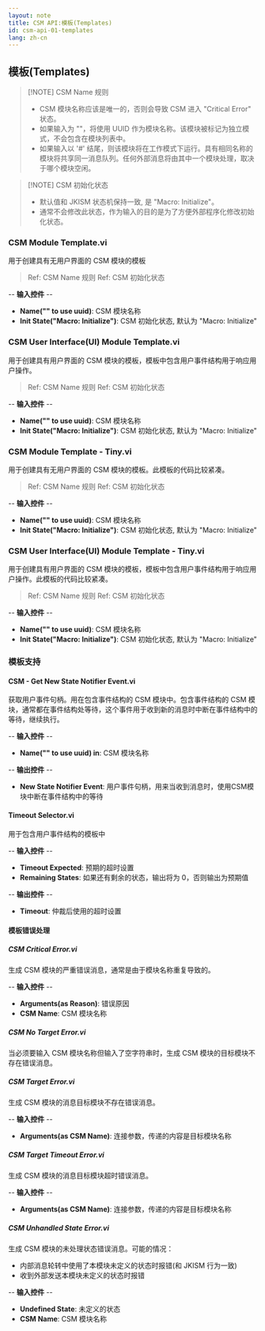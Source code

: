 ```yaml
---
layout: note
title: CSM API:模板(Templates)
id: csm-api-01-templates
lang: zh-cn
---
```



## 模板(Templates)

> [!NOTE] CSM Name 规则
> - CSM 模块名称应该是唯一的，否则会导致 CSM 进入 "Critical Error" 状态。
> - 如果输入为 ""，将使用 UUID 作为模块名称。该模块被标记为独立模式，不会包含在模块列表中。
> - 如果输入以 '#' 结尾，则该模块将在工作模式下运行。具有相同名称的模块将共享同一消息队列。任何外部消息将由其中一个模块处理，取决于哪个模块空闲。

> [!NOTE] CSM 初始化状态
> - 默认值和 JKISM 状态机保持一致, 是 "Macro: Initialize"。
> - 通常不会修改此状态，作为输入的目的是为了方便外部程序化修改初始化状态。

### CSM Module Template.vi

用于创建具有无用户界面的 CSM 模块的模板

> Ref: CSM Name 规则
> Ref: CSM 初始化状态

-- <b>输入控件</b> --
- <b>Name("" to use uuid)</b>: CSM 模块名称
- <b>Init State("Macro: Initialize")</b>: CSM 初始化状态, 默认为 "Macro: Initialize"

### CSM User Interface(UI) Module Template.vi

用于创建具有用户界面的 CSM 模块的模板，模板中包含用户事件结构用于响应用户操作。

> Ref: CSM Name 规则
> Ref: CSM 初始化状态

-- <b>输入控件</b> --
- <b>Name("" to use uuid)</b>: CSM 模块名称
- <b>Init State("Macro: Initialize")</b>: CSM 初始化状态, 默认为 "Macro: Initialize"

### CSM Module Template - Tiny.vi

用于创建具有无用户界面的 CSM 模块的模板。此模板的代码比较紧凑。

> Ref: CSM Name 规则
> Ref: CSM 初始化状态

-- <b>输入控件</b> --
- <b>Name("" to use uuid)</b>: CSM 模块名称
- <b>Init State("Macro: Initialize")</b>: CSM 初始化状态, 默认为 "Macro: Initialize"

### CSM User Interface(UI) Module Template - Tiny.vi

用于创建具有用户界面的 CSM 模块的模板，模板中包含用户事件结构用于响应用户操作。此模板的代码比较紧凑。

> Ref: CSM Name 规则
> Ref: CSM 初始化状态

-- <b>输入控件</b> --
- <b>Name("" to use uuid)</b>: CSM 模块名称
- <b>Init State("Macro: Initialize")</b>: CSM 初始化状态, 默认为 "Macro: Initialize"

### 模板支持

#### CSM - Get New State Notifier Event.vi

获取用户事件句柄。用在包含事件结构的 CSM 模块中。包含事件结构的 CSM 模块，通常都在事件结构处等待，这个事件用于收到新的消息时中断在事件结构中的等待，继续执行。

-- <b>输入控件</b> --
- <b>Name("" to use uuid) in</b>: CSM 模块名称

-- <b>输出控件</b> --
- <b>New State Notifier Event</b>: 用户事件句柄，用来当收到消息时，使用CSM模块中断在事件结构中的等待

#### Timeout Selector.vi

用于包含用户事件结构的模板中

-- <b>输入控件</b> --
- <b>Timeout Expected</b>: 预期的超时设置
- <b>Remaining States</b>: 如果还有剩余的状态，输出将为 0，否则输出为预期值

-- <b>输出控件</b> --
- <b>Timeout</b>: 仲裁后使用的超时设置

#### 模板错误处理

##### CSM Critical Error.vi

生成 CSM 模块的严重错误消息，通常是由于模块名称重复导致的。

-- <b>输入控件</b> --
- <b>Arguments(as Reason)</b>: 错误原因
- <b>CSM Name</b>: CSM 模块名称

##### CSM No Target Error.vi

当必须要输入 CSM 模块名称但输入了空字符串时，生成 CSM 模块的目标模块不存在错误消息。

##### CSM Target Error.vi

生成 CSM 模块的消息目标模块不存在错误消息。

-- <b>输入控件</b> --
- <b>Arguments(as CSM Name)</b>: 连接参数，传递的内容是目标模块名称

##### CSM Target Timeout Error.vi

生成 CSM 模块的消息目标模块超时错误消息。

-- <b>输入控件</b> --
- <b>Arguments(as CSM Name)</b>: 连接参数，传递的内容是目标模块名称

##### CSM Unhandled State Error.vi

生成 CSM 模块的未处理状态错误消息。可能的情况：
- 内部消息轮转中使用了本模块未定义的状态时报错(和 JKISM 行为一致)
- 收到外部发送本模块未定义的状态时报错

-- <b>输入控件</b> --
- <b>Undefined State</b>: 未定义的状态
- <b>CSM Name</b>: CSM 模块名称

